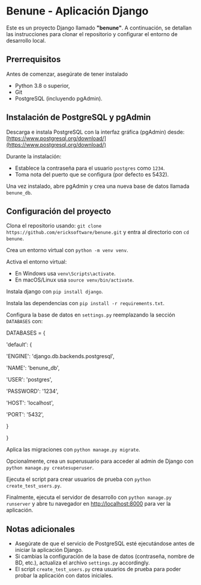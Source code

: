 # Benune - Aplicación Django

Este es un proyecto Django llamado **"benune"**. A continuación, se detallan las instrucciones para clonar el repositorio y configurar el entorno de desarrollo local.

## Prerrequisitos

Antes de comenzar, asegúrate de tener instalado 
- Python 3.8 o superior, 
- Git 
- PostgreSQL (incluyendo pgAdmin).

## Instalación de PostgreSQL y pgAdmin

Descarga e instala PostgreSQL con la interfaz gráfica (pgAdmin) desde: [https://www.postgresql.org/download/](https://www.postgresql.org/download/)

Durante la instalación:

- Establece la contraseña para el usuario `postgres` como `1234`.
- Toma nota del puerto que se configura (por defecto es 5432).

Una vez instalado, abre pgAdmin y crea una nueva base de datos llamada `benune_db`.

## Configuración del proyecto

Clona el repositorio usando: `git clone https://github.com/ericksoftware/benune.git` y entra al directorio con `cd benune`.

Crea un entorno virtual con `python -m venv venv`.

Activa el entorno virtual:
- En Windows usa `venv\Scripts\activate`.
- En macOS/Linux usa `source venv/bin/activate`.

Instala django con `pip install django`.

Instala las dependencias con `pip install -r requirements.txt`.

Configura la base de datos en `settings.py` reemplazando la sección `DATABASES` con:

DATABASES = {

'default': {

'ENGINE': 'django.db.backends.postgresql',

'NAME': 'benune_db',

'USER': 'postgres',

'PASSWORD': '1234',

'HOST': 'localhost',

'PORT': '5432',

}

}


Aplica las migraciones con `python manage.py migrate`.

Opcionalmente, crea un superusuario para acceder al admin de Django con `python manage.py createsuperuser`.

Ejecuta el script para crear usuarios de prueba con `python create_test_users.py`.

Finalmente, ejecuta el servidor de desarrollo con `python manage.py runserver` y abre tu navegador en [http://localhost:8000](http://localhost:8000) para ver la aplicación.

## Notas adicionales

- Asegúrate de que el servicio de PostgreSQL esté ejecutándose antes de iniciar la aplicación Django.
- Si cambias la configuración de la base de datos (contraseña, nombre de BD, etc.), actualiza el archivo `settings.py` accordingly.
- El script `create_test_users.py` crea usuarios de prueba para poder probar la aplicación con datos iniciales.
